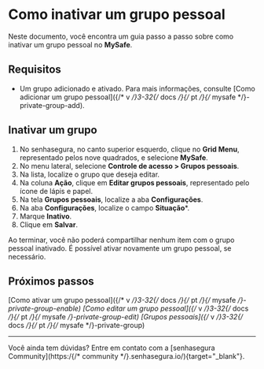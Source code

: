 # Como inativar um grupo pessoal

Neste documento, você encontra um guia passo a passo sobre como inativar um grupo pessoal no **MySafe**.

## Requisitos

* Um grupo adicionado e ativado. Para mais informações, consulte [Como adicionar um grupo pessoal]({/* v */}3-32{/* docs */}{/* pt */}{/* mysafe */}-private-group-add).

## Inativar um grupo

1. No senhasegura, no canto superior esquerdo, clique no **Grid Menu**, representado pelos nove quadrados, e selecione **MySafe**.
2. No menu lateral, selecione **Controle de acesso > Grupos pessoais**.
3. Na lista, localize o grupo que deseja editar.
4. Na coluna **Ação**, clique em **Editar grupos pessoais**, representado pelo ícone de lápis e papel.
5. Na tela **Grupos pessoais**, localize a aba **Configurações**.
6. Na aba **Configurações**, localize o campo **Situação***.
7. Marque **Inativo**.
8. Clique em **Salvar**.

Ao terminar, você não poderá compartilhar nenhum item com o grupo pessoal inativado. É possível ativar novamente um grupo pessoal, se necessário.



## Próximos passos 
[Como ativar um grupo pessoal]({/* v */}3-32{/* docs */}{/* pt */}{/* mysafe */}-private-group-enable)
[Como editar um grupo pessoal]({/* v */}3-32{/* docs */}{/* pt */}{/* mysafe */}-private-group-edit)
[Grupos pessoais]({/* v */}3-32{/* docs */}{/* pt */}{/* mysafe */}-private-group)

* * *

Você ainda tem dúvidas? Entre em contato com a  [senhasegura Community](https:/{/* community */}.senhasegura.io/){target="_blank"}.